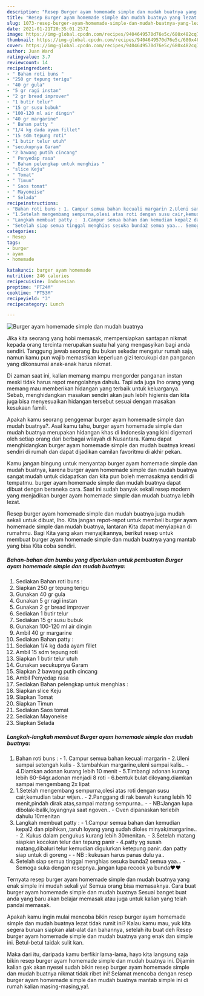 ```yaml
---
description: "Resep Burger ayam homemade simple dan mudah buatnya yang lezat Untuk Jualan"
title: "Resep Burger ayam homemade simple dan mudah buatnya yang lezat Untuk Jualan"
slug: 1073-resep-burger-ayam-homemade-simple-dan-mudah-buatnya-yang-lezat-untuk-jualan
date: 2021-01-21T20:35:01.257Z
image: https://img-global.cpcdn.com/recipes/9404649570d76e5c/680x482cq70/burger-ayam-homemade-simple-dan-mudah-buatnya-foto-resep-utama.jpg
thumbnail: https://img-global.cpcdn.com/recipes/9404649570d76e5c/680x482cq70/burger-ayam-homemade-simple-dan-mudah-buatnya-foto-resep-utama.jpg
cover: https://img-global.cpcdn.com/recipes/9404649570d76e5c/680x482cq70/burger-ayam-homemade-simple-dan-mudah-buatnya-foto-resep-utama.jpg
author: Juan Ward
ratingvalue: 3.7
reviewcount: 14
recipeingredient:
- " Bahan roti buns "
- "250 gr tepung terigu"
- "40 gr gula"
- "5 gr ragi instan"
- "2 gr bread improver"
- "1 butir telur"
- "15 gr susu bubuk"
- "100-120 ml air dingin"
- "40 gr margarine"
- " Bahan patty "
- "1/4 kg dada ayam fillet"
- "15 sdm tepung roti"
- "1 butir telur utuh"
- "secukupnya Garam"
- "2 bawang putih cincang"
- " Penyedap rasa"
- " Bahan pelengkap untuk menghias "
- "slice Keju"
- " Tomat"
- " Timun"
- " Saos tomat"
- " Mayoneise"
- " Selada"
recipeinstructions:
- "Bahan roti buns : 1. Campur semua bahan kecuali margarin 2.Uleni sampai setengah kalis 3.tambahkan margarine,uleni sampai kalis.. 4.Diamkan adonan kurang lebih 10 menit 5.Timbangi adonan kurang lebih 60-64gr.adonan menjadi 8 roti 6.bentuk bulat diloyang.diamkan sampai mengembang 2x lipat"
- "1.Setelah mengembang sempurna,olesi atas roti dengan susu cair,kemudian tabur wijen.. 2.Panggang di rak bawah kurang lebih 10 menit,pindah dirak atas,sampai matang sempurna..  NB:Jangan lupa dibolak-balik,loyangnya saat ngoven.. Oven dipanaskan terlebih dahulu 10menitan"
- "Langkah membuat patty :  1.Campur semua bahan dan kemudian kepal2 dan pipihkan,,taruh loyang yang sudah dioles minyak/margarine.. 2. Kukus dalam pengukus kurang lebih 30menitan. 3.Setelah matang siapkan kocokan telur dan tepung panir 4.patty yg susah matang,dibaluri telur kemudian digulurkan ketepung panir..dan patty siap untuk di goreng  NB : kukusan harus panas dulu ya.."
- "Setelah siap semua tinggal menghias sesuka bunda2 semua yaa... Semoga suka dengan resepnya..jangan lupa recook ya bunda❤️❤️"
categories:
- Resep
tags:
- burger
- ayam
- homemade

katakunci: burger ayam homemade 
nutrition: 246 calories
recipecuisine: Indonesian
preptime: "PT24M"
cooktime: "PT53M"
recipeyield: "3"
recipecategory: Lunch

---
```



![Burger ayam homemade simple dan mudah buatnya](https://img-global.cpcdn.com/recipes/9404649570d76e5c/680x482cq70/burger-ayam-homemade-simple-dan-mudah-buatnya-foto-resep-utama.jpg)

Jika kita seorang yang hobi memasak, mempersiapkan santapan nikmat kepada orang tercinta merupakan suatu hal yang mengasyikan bagi anda sendiri. Tanggung jawab seorang ibu bukan sekedar mengatur rumah saja, namun kamu pun wajib memastikan keperluan gizi tercukupi dan panganan yang dikonsumsi anak-anak harus nikmat.

Di zaman  saat ini, kalian memang mampu mengorder panganan instan meski tidak harus repot mengolahnya dahulu. Tapi ada juga lho orang yang memang mau memberikan hidangan yang terbaik untuk keluarganya. Sebab, menghidangkan masakan sendiri akan jauh lebih higienis dan kita juga bisa menyesuaikan hidangan tersebut sesuai dengan masakan kesukaan famili. 



Apakah kamu seorang penggemar burger ayam homemade simple dan mudah buatnya?. Asal kamu tahu, burger ayam homemade simple dan mudah buatnya merupakan hidangan khas di Indonesia yang kini digemari oleh setiap orang dari berbagai wilayah di Nusantara. Kamu dapat menghidangkan burger ayam homemade simple dan mudah buatnya kreasi sendiri di rumah dan dapat dijadikan camilan favoritmu di akhir pekan.

Kamu jangan bingung untuk menyantap burger ayam homemade simple dan mudah buatnya, karena burger ayam homemade simple dan mudah buatnya sangat mudah untuk didapatkan dan kita pun boleh memasaknya sendiri di tempatmu. burger ayam homemade simple dan mudah buatnya dapat dibuat dengan beraneka cara. Saat ini sudah banyak sekali resep modern yang menjadikan burger ayam homemade simple dan mudah buatnya lebih lezat.

Resep burger ayam homemade simple dan mudah buatnya juga mudah sekali untuk dibuat, lho. Kita jangan repot-repot untuk membeli burger ayam homemade simple dan mudah buatnya, lantaran Kita dapat menyiapkan di rumahmu. Bagi Kita yang akan menyajikannya, berikut resep untuk membuat burger ayam homemade simple dan mudah buatnya yang mantab yang bisa Kita coba sendiri.

<!--inarticleads1-->

##### Bahan-bahan dan bumbu yang diperlukan untuk pembuatan Burger ayam homemade simple dan mudah buatnya:

1. Sediakan  Bahan roti buns :
1. Siapkan 250 gr tepung terigu
1. Gunakan 40 gr gula
1. Gunakan 5 gr ragi instan
1. Gunakan 2 gr bread improver
1. Sediakan 1 butir telur
1. Sediakan 15 gr susu bubuk
1. Gunakan 100-120 ml air dingin
1. Ambil 40 gr margarine
1. Sediakan  Bahan patty :
1. Sediakan 1/4 kg dada ayam fillet
1. Ambil 15 sdm tepung roti
1. Siapkan 1 butir telur utuh
1. Gunakan secukupnya Garam
1. Siapkan 2 bawang putih cincang
1. Ambil  Penyedap rasa
1. Sediakan  Bahan pelengkap untuk menghias :
1. Siapkan slice Keju
1. Siapkan  Tomat
1. Siapkan  Timun
1. Sediakan  Saos tomat
1. Sediakan  Mayoneise
1. Siapkan  Selada




<!--inarticleads2-->

##### Langkah-langkah membuat Burger ayam homemade simple dan mudah buatnya:

1. Bahan roti buns : - 1. Campur semua bahan kecuali margarin - 2.Uleni sampai setengah kalis - 3.tambahkan margarine,uleni sampai kalis.. - 4.Diamkan adonan kurang lebih 10 menit - 5.Timbangi adonan kurang lebih 60-64gr.adonan menjadi 8 roti - 6.bentuk bulat diloyang.diamkan sampai mengembang 2x lipat
1. 1.Setelah mengembang sempurna,olesi atas roti dengan susu cair,kemudian tabur wijen.. - 2.Panggang di rak bawah kurang lebih 10 menit,pindah dirak atas,sampai matang sempurna.. -  - NB:Jangan lupa dibolak-balik,loyangnya saat ngoven.. - Oven dipanaskan terlebih dahulu 10menitan
1. Langkah membuat patty : -  1.Campur semua bahan dan kemudian kepal2 dan pipihkan,,taruh loyang yang sudah dioles minyak/margarine.. - 2. Kukus dalam pengukus kurang lebih 30menitan. - 3.Setelah matang siapkan kocokan telur dan tepung panir - 4.patty yg susah matang,dibaluri telur kemudian digulurkan ketepung panir..dan patty siap untuk di goreng -  - NB : kukusan harus panas dulu ya..
1. Setelah siap semua tinggal menghias sesuka bunda2 semua yaa... - Semoga suka dengan resepnya..jangan lupa recook ya bunda❤️❤️




Ternyata resep burger ayam homemade simple dan mudah buatnya yang enak simple ini mudah sekali ya! Semua orang bisa memasaknya. Cara buat burger ayam homemade simple dan mudah buatnya Sesuai banget buat anda yang baru akan belajar memasak atau juga untuk kalian yang telah pandai memasak.

Apakah kamu ingin mulai mencoba bikin resep burger ayam homemade simple dan mudah buatnya lezat tidak rumit ini? Kalau kamu mau, yuk kita segera buruan siapkan alat-alat dan bahannya, setelah itu buat deh Resep burger ayam homemade simple dan mudah buatnya yang enak dan simple ini. Betul-betul taidak sulit kan. 

Maka dari itu, daripada kamu berfikir lama-lama, hayo kita langsung saja bikin resep burger ayam homemade simple dan mudah buatnya ini. Dijamin kalian gak akan nyesel sudah bikin resep burger ayam homemade simple dan mudah buatnya nikmat tidak ribet ini! Selamat mencoba dengan resep burger ayam homemade simple dan mudah buatnya mantab simple ini di rumah kalian masing-masing,ya!.

